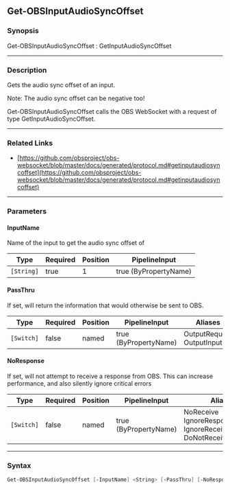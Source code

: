 Get-OBSInputAudioSyncOffset
---------------------------




### Synopsis
Get-OBSInputAudioSyncOffset : GetInputAudioSyncOffset



---


### Description

Gets the audio sync offset of an input.

Note: The audio sync offset can be negative too!


Get-OBSInputAudioSyncOffset calls the OBS WebSocket with a request of type GetInputAudioSyncOffset.



---


### Related Links
* [https://github.com/obsproject/obs-websocket/blob/master/docs/generated/protocol.md#getinputaudiosyncoffset](https://github.com/obsproject/obs-websocket/blob/master/docs/generated/protocol.md#getinputaudiosyncoffset)





---


### Parameters
#### **InputName**

Name of the input to get the audio sync offset of






|Type      |Required|Position|PipelineInput        |
|----------|--------|--------|---------------------|
|`[String]`|true    |1       |true (ByPropertyName)|



#### **PassThru**

If set, will return the information that would otherwise be sent to OBS.






|Type      |Required|Position|PipelineInput        |Aliases                      |
|----------|--------|--------|---------------------|-----------------------------|
|`[Switch]`|false   |named   |true (ByPropertyName)|OutputRequest<br/>OutputInput|



#### **NoResponse**

If set, will not attempt to receive a response from OBS.
This can increase performance, and also silently ignore critical errors






|Type      |Required|Position|PipelineInput        |Aliases                                                                |
|----------|--------|--------|---------------------|-----------------------------------------------------------------------|
|`[Switch]`|false   |named   |true (ByPropertyName)|NoReceive<br/>IgnoreResponse<br/>IgnoreReceive<br/>DoNotReceiveResponse|





---


### Syntax
```PowerShell
Get-OBSInputAudioSyncOffset [-InputName] <String> [-PassThru] [-NoResponse] [<CommonParameters>]
```
